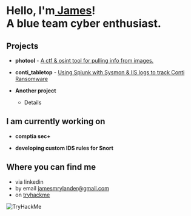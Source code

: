 <h1>Hello, I'm<a href="https://github.com/jamesryla"> James</a>! <br/>A blue team cyber enthusiast.

<h2>Projects</h2>

- <b>photool</b> - [A ctf & osint tool for pulling info from images.](https://github.com/jamesryla/photool)

- <b>conti_tabletop</b> - [Using Splunk with Sysmon & IIS logs to track Conti Ransomware](https://github.com/jamesryla/conti_tabletop) 

- <b>Another project</b>
  - Details

<h2>I am currently working on</h2>

- <b>comptia sec+</b>

- <b>developing custom IDS rules for Snort</b>

<h2> Where you can find me</h2>

- via linkedin
- by email jamesmrylander@gmail.com
- on [tryhackme](https://tryhackme.com/p/ryla) 
 <img src="https://tryhackme-badges.s3.amazonaws.com/ryla.png" alt="TryHackMe">
